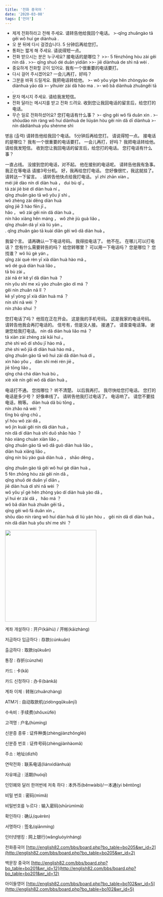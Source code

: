 ```yaml
---
title: '전화 중국어 '
date: '2020-03-08'
tags: ['언어']
---
```


- 제게 전화하라고 전해 주세요. 请转告他给我回个电话。
	    >-qǐng zhuǎngào tā gěi wǒ huí ge diànhuà .
- 오 분 뒤에 다시 걸겠습니다. 5 分钟后再给您打。
- 통화는 짧게 해 주세요. 请说得短一点。
- 전화 받으시는 분은 누구세요? 接电话的是哪位？
		>>- 5 fēnzhōng hòu zài gěi nín dǎ .
		>>- qǐng shuō dé duǎn yìdiǎn 
		>>- jiē diànhuà de shì nǎ wèi .
- 중요하게 전화할 곳이 있어요. 我有一个很重要的电话要打。
- 다시 걸어 주시겠어요? 一会儿再打，好吗？
- 그분을 바꿔 드릴게요. 我把电话转给他。
		>- wǒ yǒu yíge hěn zhòngyào de diànhuà yāo dǎ 
		>- yíhuìér zài dǎ hǎo ma .
		>- wǒ bǎ diànhuà zhuǎngěi tā .
- 문자 메시지 주세요. 请给我发短信。
- 전화 달라는 메시지를 받고 전화 드려요. 收到您让我回电话的留言后，给您打的电话。
- 무슨 일로 전화하셨어요? 您打电话有什么事？
		>- qǐng gěi wǒ fā duǎn xìn . 
		>- shōudào nín ràng wǒ huí diànhuà de liúyán hòu gěi nín dǎ dī diànhuà 
		>- nín dǎdiànhuà yǒu shénme shì

병음 (출력)
请转告他给我回个电话。
5分钟后再给您打。
请说得短一点。
接电话的是哪位？
我有一个很重要的电话要打。
 一会儿再打，好吗？
我把电话转给他。
请给我发短信。
 收到您让我回电话的留言后，给您打的电话。
您打电话有什么事？

 一直占线。
没接到您的电话，对不起。
他在接别的电话呢。
请转告他我有急事。
我正在等电话
 请接3号分机。
 好，我再给您打电话。
您好像很忙，我这就挂了。
请转达一下留言。
. 请转告他快点给我打电话。
yī zhí zhān xiàn 。  
méi jiē dào nín dí diàn huà ， duì bù qǐ 。  
tā zài jiē bié dí diàn huà ní 。  
qǐng zhuǎn gào tā wǒ yǒu jí shì 。  
wǒ zhèng zài děng diàn huà  
qǐng jiē 3 hào fēn jī 。  
hǎo ， wǒ zài gěi nín dǎ diàn huà 。  
nín hǎo xiàng hěn máng ， wǒ zhè jiù guà liǎo 。  
qǐng zhuǎn dá yī xià liú yán 。  
. qǐng zhuǎn gào tā kuài diǎn gěi wǒ dǎ diàn huà 。  




我留个言。
请再确认一下电话号码。
我得挂电话了。
他不在。
在哪儿可以打电话？
您有什么需要转告的吗？
 给您转哪里？
可以用一下电话吗？
 您是哪位？
您找谁？
wǒ liú gè yán 。  
qǐng zài què rèn yī xià diàn huà hào mǎ 。  
wǒ dé guà diàn huà liǎo 。  
tā bù zài 。  
zài nǎ ér kě yǐ dǎ diàn huà ？  
nín yǒu shí me xū yào zhuǎn gào dí má ？  
gěi nín zhuǎn nǎ lǐ ？  
kě yǐ yòng yī xià diàn huà má ？  
nín shì nǎ wèi ？  
nín zhǎo shuí ？  

 您打电话了吗？
他现在正在开会。
 这是我的手机号码。
 这是我家的电话号码。
请转告他我会再打电话的。
信号有，但是没人接。
 接通了。
 请查查电话簿。
谢谢您给我打电话。
nín dǎ diàn huà liǎo má ？  
tā xiàn zài zhèng zài kāi huì 。  
zhè shì wǒ dí shǒu jī hào mǎ 。  
zhè shì wǒ jiā dí diàn huà hào mǎ 。  
qǐng zhuǎn gào tā wǒ huì zài dǎ diàn huà dí 。  
xìn hào yǒu ， dàn shì méi rén jiē 。  
jiē tōng liǎo 。  
qǐng chá chá diàn huà bù 。  
xiè xiè nín gěi wǒ dǎ diàn huà 。  

 电话打不通。
您找哪位？
听不清楚。
 以后我再打。
我尽快给您打电话。
您打的电话是多少号？
好像串线了。
请转告他我打过电话了。
电话响了。
请您不要挂电话，稍等。
diàn huà dǎ bù tōng 。  
nín zhǎo nǎ wèi ？  
tīng bù qīng chǔ 。  
yǐ hòu wǒ zài dǎ 。  
wǒ jìn kuài gěi nín dǎ diàn huà 。  
nín dǎ dí diàn huà shì duō shǎo hào ？  
hǎo xiàng chuàn xiàn liǎo 。  
qǐng zhuǎn gào tā wǒ dǎ guò diàn huà liǎo 。  
diàn huà xiǎng liǎo 。  
qǐng nín bù yào guà diàn huà ， shāo děng 。

qǐng zhuǎn gào tā gěi wǒ huí gè diàn huà 。  
5 fēn zhōng hòu zài gěi nín dǎ 。  
qǐng shuō dé duǎn yī diǎn 。  
jiē diàn huà dí shì nǎ wèi ？  
wǒ yǒu yī gè hěn zhòng yào dí diàn huà yào dǎ 。  
yī huì ér zài dǎ ， hǎo má ？  
wǒ bǎ diàn huà zhuǎn gěi tā 。  
qǐng gěi wǒ fā duǎn xìn 。  
shōu dào nín ràng wǒ huí diàn huà dí liú yán hòu ， gěi nín dǎ dí diàn huà 。  
nín dǎ diàn huà yǒu shí me shì ？  



<img src=" https://storage.googleapis.com/artlab-public.appspot.com/share/GCCEKI7XQRAT.png" width="300" height="300">


계좌 개설하다 : 开户(kāihù) / 开帐(kāizhàng)

저금하다 입금하다 : 存款(cúnkuǎn)

출금하다 : 取款(qǔkuǎn)

통장 : 存折(cúnzhé)

카드 : 卡(kǎ)

카드 신청하다 :  办卡(bànkǎ)

계좌 이체 :  转账(zhuǎnzhàng)

ATM기 : 自动取款机(zìdòngqǔkuǎnjī)

수속비 : 手续费(shǒuxùfèi)

고객명 :  户名(hùmíng)

신분증  종류 : 证件种类(zhèngjiànzhǒnglèi)

신분증 번호 : 证件号码(zhèngjiànhàomǎ)

주소 : 地址(dìzhǐ)

연락전화 :  联系电话(liánxìdiànhuà)

자유예금 :  活期(huóqī)

인민폐와 달러 한꺼번에 저축 하다 : 本外币(běnwàibì)/一本通(yi  běntōng)

비밀 번호 :  密码(mìmǎ)

비밀번호를 누르다 :  输入密码(shūrùmìmǎ)

확인하다 : 确认(quèrèn)

서명하다 : 签名(qiānmíng)

인터넷뱅킹 : 网上银行(wǎngluòyínháng)


전화중국어
[http://english82.com/bbs/board.php?bo_table=bo205&wr_id=2](http://english82.com/bbs/board.php?bo_table=bo205&wr_id=2)

 백문장 중국어
[http://english82.com/bbs/board.php?bo_table=bo201&wr_id=12](http://english82.com/bbs/board.php?bo_table=bo201&wr_id=12)

아이들영어
[http://english82.com/bbs/board.php?bo_table=bo102&wr_id=5](http://english82.com/bbs/board.php?bo_table=bo102&wr_id=5)
<!--stackedit_data:
eyJoaXN0b3J5IjpbMTQ2MjAxMjQ3OSwtMTU3ODI5MDg3OSwyMD
c2ODUzMzQ3LDE2NTAwNTQwNzQsMTkzNDc2ODQ4Miw1OTg3MTk4
MzIsLTE1MDY2OTY3NjIsMTM3Mjg0Mzc3OCwyNDMwODMxMDUsLT
EwNDQ0OTE5OCwtMTU3NjkzOTg4XX0=
-->